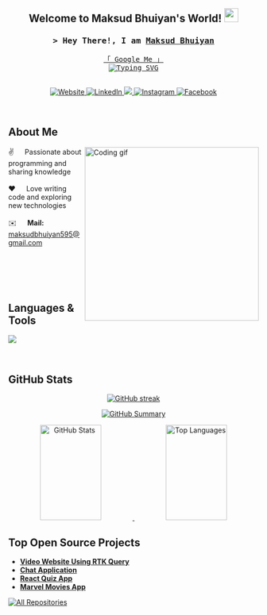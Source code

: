 <h2 align="center">
  Welcome to Maksud Bhuiyan's World!
  <img src="https://media.giphy.com/media/hvRJCLFzcasrR4ia7z/giphy.gif" width="28">
</h2>

<!-- Intro -->
<h3 align="center">
        <samp>&gt; Hey There!, I am
                <b><a href="https://maksudbhuiyan.xyz/" target="_blank">Maksud Bhuiyan</a></b>
        </samp>
</h3>

<p align="center"> 
  <samp>
    <a href="https://www.google.com/search?q=Maksud+Bhuiyan">「 Google Me 」</a>
    <br>
    <a href="https://git.io/typing-svg">
      <img src="https://readme-typing-svg.herokuapp.com?font=Fira+Code&size=17&pause=1000&width=435&lines=A+Front-End+Developer+And+WordPress+Expert;3%2B+Years+of+Programming+Experience;Always+Excited+to+Learn+New+Things" alt="Typing SVG" />
    </a>
    <br>
    <br>
  </samp>
</p>

<p align="center">
 <a href="https://maksudbhuiyan.xyz" target="blank">
  <img src="https://img.shields.io/badge/Website-DC143C?style=for-the-badge&logo=medium&logoColor=white" alt="Website" />
 </a>
 <a href="https://www.linkedin.com/in/maksudbhuiyan/" target="_blank">
  <img src="https://img.shields.io/badge/LinkedIn-0077B5?style=for-the-badge&logo=linkedin&logoColor=white" alt="LinkedIn"/>
 </a>
 <a href="https://twitter.com/maksudbhuiyan" target="_blank">
  <img src="https://img.shields.io/badge/Twitter-1DA1F2?style=for-the-badge&logo=twitter&logoColor=white" />
 </a>
 <a href="https://www.instagram.com/maksudbhuiyan/" target="_blank">
  <img src="https://img.shields.io/badge/Instagram-fe4164?style=for-the-badge&logo=instagram&logoColor=white" alt="Instagram" />
 </a> 
 <a href="https://www.facebook.com/maksudbhuiyan" target="_blank">
  <img src="https://img.shields.io/badge/Facebook-20BEFF?&style=for-the-badge&logo=facebook&logoColor=white" alt="Facebook" />
 </a> 
</p>
<br />

## About Me

<p>
 <img align="right" width="350" src="https://media.giphy.com/media/qgQUggAC3Pfv687qPC/giphy.gif" alt="Coding gif" />
  
 ✌️ &emsp; Passionate about programming and sharing knowledge <br/><br/>
 ❤️ &emsp; Love writing code and exploring new technologies<br/><br/>
 ✉️ &emsp; <b>Mail:</b> <a href="mailto:maksudbhuiyan595@gmail.com">maksudbhuiyan595@gmail.com</a><br/><br/>

</p>

<br/>
<br/>
<br/>

## Languages & Tools

<p align="left">
  <img src="https://skillicons.dev/icons?i=js,react,nextjs,html,css,sass,tailwind,bootstrap,redux,git,vscode" />
</p>

<br/>

## GitHub Stats

<p align="center">
  <a href="https://github.com/maksudbhuiyan595">
    <img src="https://github-readme-streak-stats.herokuapp.com/?user=maksudbhuiyan595&theme=radical&border=7F3FBF&background=0D1117" alt="GitHub streak"/>
  </a>
</p>

<p align="center">
  <a href="https://github.com/maksudbhuiyan595">
    <img src="https://github-profile-summary-cards.vercel.app/api/cards/profile-details?username=maksudbhuiyan595&theme=radical" alt="GitHub Summary"/>
  </a>
</p>

<p align="center">
  <a href="https://github.com/maksudbhuiyan595">
    <img alt="GitHub Stats" src="https://denvercoder1-github-readme-stats.vercel.app/api?username=maksudbhuiyan595&show_icons=true&count_private=true&theme=react&border_color=7F3FBF&bg_color=0D1117&title_color=F85D7F&icon_color=F8D866" height="192px" width="49.5%"/>
  </a>
  <a href="https://github.com/maksudbhuiyan595">
    <img alt="Top Languages" src="https://denvercoder1-github-readme-stats.vercel.app/api/top-langs/?username=maksudbhuiyan595&langs_count=8&layout=compact&theme=react&border_color=7F3FBF&bg_color=0D1117&title_color=F85D7F&icon_color=F8D866" height="192px" width="49.5%"/>
  </a>
</p>

## Top Open Source Projects

- [**Video Website Using RTK Query**](https://github.com/maksudbhuiyan595/video-website-using-rtk-query)
- [**Chat Application**](https://github.com/maksudbhuiyan595/chat-application)
- [**React Quiz App**](https://github.com/maksudbhuiyan595/react-quiz-app)
- [**Marvel Movies App**](https://github.com/maksudbhuiyan595/marvel-movies-app)

<p align="left">
  <a href="https://github.com/maksudbhuiyan595?tab=repositories" target="_blank">
    <img alt="All Repositories" title="All Repositories" src="https://img.shields.io/badge/-All%20Repos-2962FF?style=for-the-badge&logo=koding&logoColor=white"/>
  </a>
</p>
